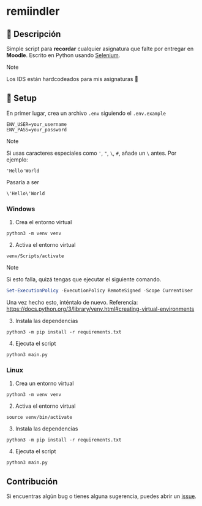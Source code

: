 # remiindler

## 🚀 Descripción

Simple script para **recordar** cualquier asignatura que falte por entregar en **Moodle**. Escrito en Python usando [Selenium](https://www.selenium.dev/).

> [!NOTE]
> Los IDS están hardcodeados para mis asignaturas :rofl:

## 🏡 Setup

En primer lugar, crea un archivo `.env` siguiendo el `.env.example`
```
ENV_USER=your_username
ENV_PASS=your_password
```

> [!NOTE]
> Si usas caracteres especiales como `'`, `"`, `\`, `#`, añade un `\` antes.
> Por ejemplo:
> ```
> 'Hello'World
> ```
> Pasaría a ser
> ```
> \'Hello\'World
> ```

### Windows

1. Crea el entorno virtual
```
python3 -m venv venv
```

2. Activa el entorno virtual
```
venv/Scripts/activate
```

> [!NOTE]
> Si esto falla, quizá tengas que ejecutar el siguiente comando.
> ```powershell
> Set-ExecutionPolicy -ExecutionPolicy RemoteSigned -Scope CurrentUser
> ```
> Una vez hecho esto, inténtalo de nuevo.
> Referencia: https://docs.python.org/3/library/venv.html#creating-virtual-environments

3. Instala las dependencias
```
python3 -m pip install -r requirements.txt
```

4. Ejecuta el script
```
python3 main.py
```

### Linux

1. Crea un entorno virtual
```
python3 -m venv venv
```

2. Activa el entorno virtual
```
source venv/bin/activate
```

3. Instala las dependencias
```
python3 -m pip install -r requirements.txt
```

4. Ejecuta el script
```
python3 main.py
```

## Contribución

Si encuentras algún bug o tienes alguna sugerencia, puedes abrir un [issue](https://github.com/ribaban-DAW/remiindler/issues/new).
